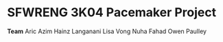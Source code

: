 # SFWRENG 3K04 Pacemaker Project

**Team**
Aric Azim
Hainz Langanani
Lisa Vong
Nuha Fahad
Owen Paulley
